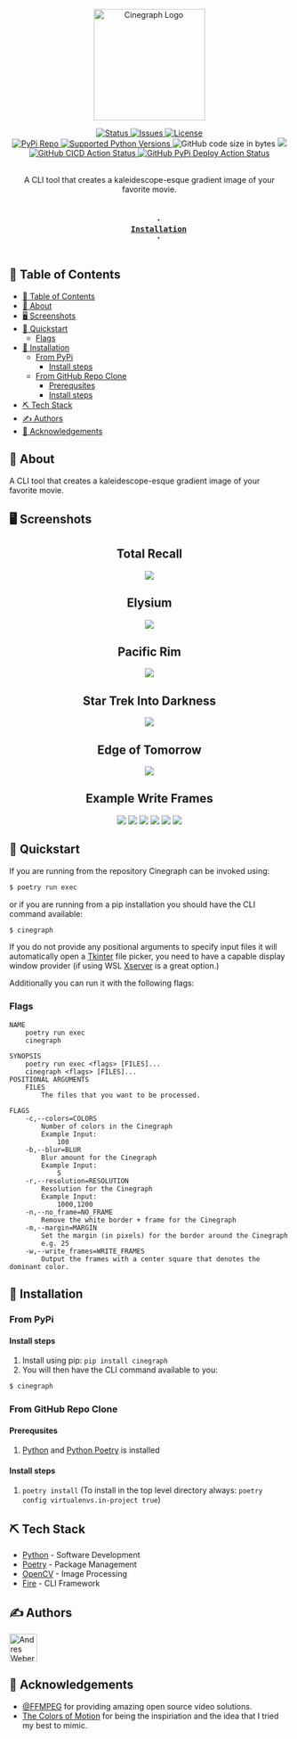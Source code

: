 <p align="center">
        <img width=200px height=200px src="https://raw.githubusercontent.com/AndresMWeber/cinegraph/main/docs/logo.png" alt="Cinegraph Logo"
</>

<div align="center">
    <a href="https://github.com/AndresMWeber/Cinegraph">
        <img alt="Status" src="https://img.shields.io/badge/status-active-success.svg" />
    </a>
    <a href="https://github.com/AndresMWeber/Cinegraph/issues">
        <img alt="Issues" src="https://img.shields.io/github/issues/andresmweber/Cinegraph.svg" />
    </a>
    <a href="https://www.gnu.org/licenses/gpl-3.0">
        <img alt="License" src="https://img.shields.io/badge/License-GPLv3-blue.svg" />
    </a>
    <br />
    <a href="https://badge.fury.io/py/cinegraph">
        <img alt="PyPi Repo" src="https://badge.fury.io/py/cinegraph.svg" />
    </a>
    <a href="https://pypi.python.org/pypi/cinegraph">
        <img alt="Supported Python Versions" src="https://img.shields.io/pypi/pyversions/cinegraph.svg" />
    </a>
        <img alt="GitHub code size in bytes" src="https://img.shields.io/github/languages/code-size/andresmweber/Cinegraph" />
    </a>
    <a href="https://codecov.io/gh/AndresMWeber/cinegraph">
    <img src="https://codecov.io/gh/AndresMWeber/cinegraph/branch/main/graph/badge.svg?token=rQNFZEvfMu"/>
    </a>
    <br />
    <a href="https://github.com/AndresMWeber/cinegraph/actions/workflows/py-cicd.yml">
        <img alt="GitHub CICD Action Status" src="https://github.com/AndresMWeber/cinegraph/actions/workflows/pypi-upload.yml/badge.svg" />
    </a>
    <a href="https://github.com/AndresMWeber/cinegraph/actions/workflows/pypi-upload.yml">
        <img alt="GitHub PyPi Deploy Action Status" src="https://github.com/AndresMWeber/cinegraph/actions/workflows/pypi-upload.yml/badge.svg" />
    </a>
</div>
<br>

<p align="center"> A CLI tool that creates a kaleidescope-esque gradient image of your favorite movie.
    <br> 
</p>

<h3 align="center">
    <code>
    ·
    <a href="#installation">Installation</a>
    ·
    </code>
</h3>

## 📝 Table of Contents

- [📝 Table of Contents](#-table-of-contents)
- [🧐 About <a name = "about"></a>](#-about-)
- [🖥️ Screenshots <a name = "screenshots"></a>](#️-screenshots-)
- [💨 Quickstart <a name = "quickstart"></a>](#-quickstart-)
  - [Flags](#flags)
- [💾 Installation](#-installation)
  - [From PyPi](#from-pypi)
    - [Install steps](#install-steps)
  - [From GitHub Repo Clone](#from-github-repo-clone)
    - [Prerequsites](#prerequsites)
    - [Install steps](#install-steps-1)
- [⛏️ Tech Stack <a name = "tech"></a>](#️-tech-stack-)
- [✍️ Authors <a name = "authors"></a>](#️-authors-)
- [🎉 Acknowledgements <a name = "acknowledgement"></a>](#-acknowledgements-)


## 🧐 About <a name = "about"></a>

A CLI tool that creates a kaleidescope-esque gradient image of your favorite movie.

## 🖥️ Screenshots <a name = "screenshots"></a>

<div align=center>
<h2>Total Recall</h2>
<img src="https://raw.githubusercontent.com/AndresMWeber/cinegraph/main/examples/(2012)%20Total%20Recall_c600_b5_r1920x1080_f1_fm50.jpg" />

<h2>Elysium</h2>
<img src="https://raw.githubusercontent.com/AndresMWeber/cinegraph/main/examples/(2013)%20Elysium_c600_b5_r1920x1080_f1_fm50.jpg" />

<h2>Pacific Rim</h2>
<img src="https://raw.githubusercontent.com/AndresMWeber/cinegraph/main/examples/(2013)%20Pacific%20Rim_c600_b5_r1920x1080_f1_fm50.jpg" />

<h2>Star Trek Into Darkness</h2>
<img src="https://raw.githubusercontent.com/AndresMWeber/cinegraph/main/examples/(2013)%20Star%20Trek%20Into%20Darkness_c600_b5_r1920x1080_f1_fm50.jpg" />

<h2>Edge of Tomorrow</h2>
<img src="https://raw.githubusercontent.com/AndresMWeber/cinegraph/main/examples/Edge_of_Tomorrow_c600_b5_r1920x1080_f1_fm50.jpg" />

<h2>Example Write Frames</h2>
<img src="https://raw.githubusercontent.com/AndresMWeber/cinegraph/main/examples/Elysium/f_1052.jpg" />
<img src="https://raw.githubusercontent.com/AndresMWeber/cinegraph/main/examples/Elysium/f_2367.jpg" />
<img src="https://raw.githubusercontent.com/AndresMWeber/cinegraph/main/examples/Elysium/f_108619.jpg" />
<img src="https://raw.githubusercontent.com/AndresMWeber/cinegraph/main/examples/Elysium/f_122821.jpg" />
<img src="https://raw.githubusercontent.com/AndresMWeber/cinegraph/main/examples/Elysium/f_150699.jpg" />
<img src="https://raw.githubusercontent.com/AndresMWeber/cinegraph/main/examples/Elysium/f_157274.jpg" />
</div>

## 💨 Quickstart <a name = "quickstart"></a>
If you are running from the repository Cinegraph can be invoked using:
``` bash
$ poetry run exec 
```
or if you are running from a pip installation you should have the CLI command available:
``` bash
$ cinegraph
```

If you do not provide any positional arguments to specify input files it will automatically open a [Tkinter](https://docs.python.org/3/library/tkinter.html) file picker, you need to have a capable display window provider (if using WSL [Xserver](https://www.x.org/releases/X11R7.7/doc/man/man1/Xserver.1.xhtml) is a great option.)

Additionally you can run it with the following flags:
### Flags
```
NAME
    poetry run exec
    cinegraph

SYNOPSIS
    poetry run exec <flags> [FILES]...
    cinegraph <flags> [FILES]...
POSITIONAL ARGUMENTS
    FILES
        The files that you want to be processed.

FLAGS
    -c,--colors=COLORS
        Number of colors in the Cinegraph
        Example Input:
            100
    -b,--blur=BLUR
        Blur amount for the Cinegraph
        Example Input:
            5
    -r,--resolution=RESOLUTION
        Resolution for the Cinegraph
        Example Input:
            1000,1200
    -n,--no_frame=NO_FRAME
        Remove the white border + frame for the Cinegraph
    -m,--margin=MARGIN
        Set the margin (in pixels) for the border around the Cinegraph
        e.g. 25
    -w,--write_frames=WRITE_FRAMES
        Output the frames with a center square that denotes the dominant color.
```

## 💾 Installation

### From PyPi
#### Install steps
1. Install using pip: `pip install cinegraph`
2. You will then have the CLI command available to you:
``` bash
$ cinegraph
```

### From GitHub Repo Clone
#### Prerequsites

1. [Python](https://www.python.org/) and [Python Poetry](https://python-poetry.org/) is installed

#### Install steps
1. `poetry install` (To install in the top level directory always: `poetry config virtualenvs.in-project true`)


## ⛏️ Tech Stack <a name = "tech"></a>

- [Python](https://www.python.org/) - Software Development
- [Poetry](https://python-poetry.org/) - Package Management
- [OpenCV](https://opencv.org/) - Image Processing
- [Fire](https://github.com/google/python-fire) - CLI Framework

## ✍️ Authors <a name = "authors"></a>

<a href="https://github.com/andresmweber/">
    <img title="Andres Weber" src="https://github.com/andresmweber.png" height="50px">
</a>

## 🎉 Acknowledgements <a name = "acknowledgement"></a>

- [@FFMPEG](https://www.ffmpeg.org/) for providing amazing open source video solutions.
- [The Colors of Motion](https://thecolorsofmotion.com/) for being the inspiriation and the idea that I tried my best to mimic. 
